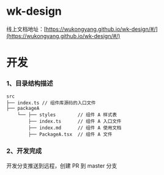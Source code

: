 # wk-design

线上文档地址：[https://wukongyang.github.io/wk-design/#/](https://wukongyang.github.io/wk-design/#/)

# 开发

### 1、目录结构描述

```text
src
├── index.ts // 组件库源码的入口文件
├── packageA
    └── ├── styles        // 组件 A 样式表
        ├── index.ts      // 组件 A 入口文件
        ├── index.md      // 组件 A 使用文档
        ├── PackageA.tsx  // 组件 A 文件
```

### 2、开发完成

开发分支推送到远程，创建 PR 到 master 分支
